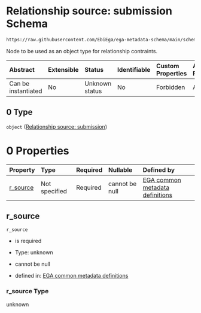 # Relationship source: submission Schema

```txt
https://raw.githubusercontent.com/EbiEga/ega-metadata-schema/main/schemas/EGA.protocol.json#/properties/protocol_relationships/items/allOf/1/anyOf/0/allOf/1/anyOf/0
```

Node to be used as an object type for relationship contraints.

| Abstract            | Extensible | Status         | Identifiable | Custom Properties | Additional Properties | Access Restrictions | Defined In                                                                       |
| :------------------ | :--------- | :------------- | :----------- | :---------------- | :-------------------- | :------------------ | :------------------------------------------------------------------------------- |
| Can be instantiated | No         | Unknown status | No           | Forbidden         | Allowed               | none                | [EGA.protocol.json\*](../../../schemas/EGA.protocol.json "open original schema") |

## 0 Type

`object` ([Relationship source: submission](ega-12-definitions-relationship-source-submission.md))

# 0 Properties

| Property               | Type          | Required | Nullable       | Defined by                                                                                                                                                                                                                                                               |
| :--------------------- | :------------ | :------- | :------------- | :----------------------------------------------------------------------------------------------------------------------------------------------------------------------------------------------------------------------------------------------------------------------- |
| [r\_source](#r_source) | Not specified | Required | cannot be null | [EGA common metadata definitions](ega-12-definitions-relationship-source-submission-properties-r_source.md "https://raw.githubusercontent.com/EbiEga/ega-metadata-schema/main/schemas/EGA.common-definitions.json#/definitions/r-source-submission/properties/r_source") |

## r\_source



`r_source`

*   is required

*   Type: unknown

*   cannot be null

*   defined in: [EGA common metadata definitions](ega-12-definitions-relationship-source-submission-properties-r_source.md "https://raw.githubusercontent.com/EbiEga/ega-metadata-schema/main/schemas/EGA.common-definitions.json#/definitions/r-source-submission/properties/r_source")

### r\_source Type

unknown
